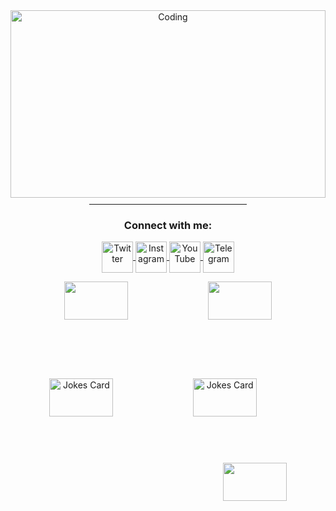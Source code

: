 <div style="background-image: url('https://e1.pxfuel.com/desktop-wallpaper/450/472/desktop-wallpaper-for-android-mobile-nature-love-best-nature-mobile-thumbnail.jpg'); background-size: cover; background-position: center; height: 300px;">
  <!-- Your existing content goes here -->
  <div align="center">
    <img alt="Coding" src="https://art.ngfiles.com/images/3003000/3003864_moawling_pixel-day-2023-banner.gif" style="width:100%;">
    <hr style="width:50%; margin-top: 10px;">
  </div>
  <h3 align="center">Connect with me:</h3>
  <p align="center">
    <a href="https://twitter.com/NovemberMoon19" target="blank">
      <img align="center" src="https://img.icons8.com/color/48/000000/twitter--v1.png" alt="Twitter" height="50" width="50" />
    </a>
    <a href="https://www.instagram.com/satousama2021/" target="blank">
      <img align="center" src="https://img.icons8.com/color/48/000000/instagram-new.png" alt="Instagram" height="50" width="50" />
    </a>
    <a href="https://www.youtube.com/channel/UCJG3nPgXQkl9EtOUdBCrxWA" target="blank">
      <img align="center" src="https://img.icons8.com/color/48/000000/youtube-play.png" alt="YouTube" height="50" width="50" />
    </a>
    <a href="https://t.me/BeWaterMyBestoFrendo" target="blank">
      <img align="center" src="https://img.icons8.com/color/48/000000/telegram-app.png" alt="Telegram" height="50" width="50" />
    </a>
  </p>

  <div align="center">
      <img src="https://github-readme-stats.vercel.app/api?username=summermeitei&show=reviews,discussions_started,discussions_answered,prs_merged&show_icons=true&theme=tokyonight" width="45%" />
      <img src="https://github-profile-trophy.vercel.app/?username=summermeitei&theme=tokyonight&column=3&row=2" width="45%" />
      <hr style="width: 2px; background-color: #fff; height: auto; margin: 0 20px;">
  </div>

  <!-- Bottom center for joke card and streak stats -->
  <div align="center" style="margin-top: 20px;">
    <img align="left" src="https://readme-jokes.vercel.app/api?&theme=tokyonight" alt="Jokes Card" width="45%" />
    <img align="left" src="https://quotes-github-readme.vercel.app/api?type=horizontal&theme=tokyonight" alt="Jokes Card" width="45%" />
    <img align="right" src="https://github-readme-streak-stats.herokuapp.com/?user=summermeitei&theme=tokyonight" width="45%" />
  </div>
</div>
